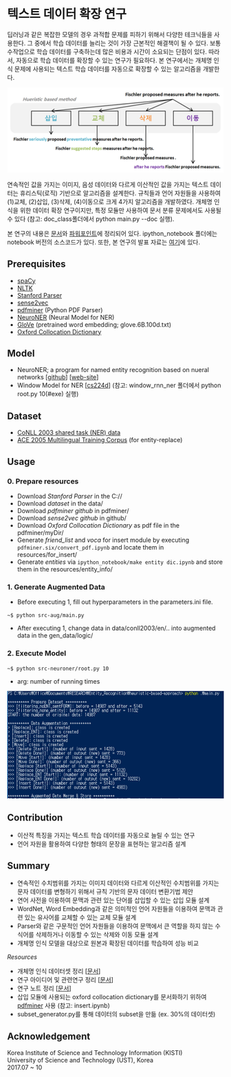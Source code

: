 # 텍스트 데이터 확장 연구

딥러닝과 같은 복잡한 모델의 경우 과적합 문제를 피하기 위해서 다양한 테크닉들을 사용한다. 그 중에서 학습 데이터를 늘리는 것이 가장 근본적인 해결책이 될 수 있다. 보통 수작업으로 학습 데이터를 구축하는데 많은 비용과 시간이 소요되는 단점이 있다. 따라서, 자동으로 학습 데이터를 확장할 수 있는 연구가 필요하다. 본 연구에서는 개체명 인식 문제에 사용되는 텍스트 학습 데이터를 자동으로 확장할 수 있는 알고리즘을 개발한다. 

![](assets/figure.PNG)

연속적인 값을 가지는 이미지, 음성 데이터와 다르게 이산적인 값을 가지는 텍스트 데이터는 휴리스틱(로직) 기반으로 알고리즘을 설계한다. 규칙들과 언어 자원들을 사용하여 (1)교체, (2)삽입, (3)삭제, (4)이동으로 크게 4가지 알고리즘을 개발하였다. 개체명 인식을 위한 데이터 확장 연구이지만, 특정 모듈만 사용하여 문서 분류 문제에서도 사용될 수 있다 (참고: doc_class폴더에서 python main.py --doc 실행).

본 연구의 내용은 [문서](https://1drv.ms/w/s!AllPqyV9kKUrkULe4nbvFU8Oj8j3)와 [파워포인트](https://1drv.ms/p/s!AllPqyV9kKUrkUOft37gKbgNnOIz)에 정리되어 있다. ipython_notebook 폴더에는 notebook 버전의 소스코드가 있다. 또한, 본 연구의 발표 자료는 [여기](https://1drv.ms/p/s!AllPqyV9kKUrl133BcFl2M4crEXj)에 있다.


## Prerequisites
* [spaCy](https://spacy.io/)
* [NLTK](https://www.nltk.org/)
* [Stanford Parser](https://nlp.stanford.edu/software/lex-parser.html)
* [sense2vec](https://github.com/explosion/sense2vec)
* [pdfminer](https://github.com/euske/pdfminer) (Python PDF Parser)
* [NeuroNER](https://github.com/Franck-Dernoncourt/NeuroNER) (Neural Model for NER)
* [GloVe](https://nlp.stanford.edu/projects/glove/) (pretrained word embedding; glove.6B.100d.txt)
* [Oxford Collocation Dictionary](http://www.freecollocation.com/)

## Model
* NeuroNER; a program for named entity recognition based on nueral networks [[github](https://github.com/Franck-Dernoncourt/NeuroNER)] [[web-site](http://neuroner.com/)]
* Window Model for NER [[cs224d](http://cs224d.stanford.edu/assignment2/index.html)] (참고: window_rnn_ner 폴더에서 python root.py 10(#exe) 실행)

## Dataset
* [CoNLL 2003 shared task (NER) data](https://cogcomp.org/page/resource_view/81)
* [ACE 2005 Multilingual Training Corpus](https://catalog.ldc.upenn.edu/ldc2006t06) (for entity-replace)


## Usage

### 0. **Prepare resources** <br>
* Download *Stanford Parser* in the C://
* Download *dataset* in the data/
* Download *pdfminer github* in pdfminer/
* Download *sense2vec github* in github/
* Download *Oxford Collocation Dictionary* as pdf file in the pdfminer/myDir/
* Generate *friend_list* and *voca* for insert module by executing `pdfminer.six/convert_pdf.ipynb` and locate them in resources/for_insert/
* Generate *entities* via `ipython_notebook/make entity dic.ipynb` and store them in the resources/entity_info/


### 1. **Generate Augmented Data**
* Before executing 1, fill out hyperparameters in the parameters.ini file.
```
~$ python src-aug/main.py
```
* After executing 1, change data in data/conll2003/en/.. into augmented data in the gen_data/logic/

### 2. **Execute Model** 

```
~$ python src-neuroner/root.py 10
```
* arg: number of running times

![](assets/result.PNG)

## Contribution
* 이산적 특징을 가지는 텍스트 학습 데이터를 자동으로 늘릴 수 있는 연구
* 언어 자원을 활용하여 다양한 형태의 문장을 표현하는 알고리즘 설계


## Summary
* 연속적인 수치범위를 가지는 이미지 데이터와 다르게 이산적인 수치범위를 가지는 문자 데이터를 변형하기 위해서 규칙 기반의 문자 데이터 변환기법 제안
* 연어 사전을 이용하여 문맥과 관련 있는 단어를 삽입할 수 있는 삽입 모듈 설계
* WordNet, Word Embedding과 같은 의미적인 언어 자원들을 이용하여 문맥과 관련 있는 유사어를 교체할 수 있는 교체 모듈 설계
* Parser와 같은 구문적인 언어 자원들을 이용하여 문맥에서 큰 역할을 하지 않는 수식어를 삭제하거나 이동할 수 있는 삭제와 이동 모듈 설계
* 개체명 인식 모델을 대상으로 원본과 확장된 데이터를 학습하여 성능 비교 

_Resources_
* 개체명 인식 데이터셋 정리 [[문서](https://1drv.ms/w/s!AllPqyV9kKUrkUUHOqncvjE1ZMbW)]
* 연구 아이디어 및 관련연구 정리 [[문서](https://1drv.ms/p/s!AllPqyV9kKUrkUt29nfhcEL-XRI_)]
* 연구 노트 정리 [[문서](https://1drv.ms/w/s!AllPqyV9kKUrkW9YbbtvBB_UpHVd)]
* 삽입 모듈에 사용되는 oxford collocation dictionary를 문서화하기 위하여 [pdfminer](https://github.com/euske/pdfminer) 사용 (참고: insert.ipynb)
* subset_generator.py를 통해 데이터의 subset을 만듦 (ex. 30%의 데이터셋)

## Acknowledgement
Korea Institute of Science and Technology Information (KISTI) <br>
University of Science and Technology (UST), Korea <br>
2017.07 ~ 10
